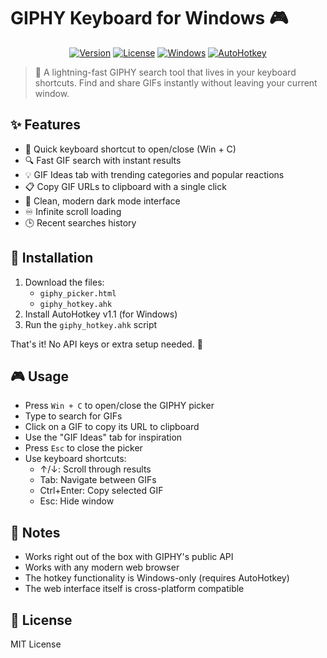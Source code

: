 # GIPHY Keyboard for Windows 🎮

<div align="center">

[![Version](https://img.shields.io/badge/version-1.0.1-blue.svg)](https://github.com/JWCow/GIPHYKEYBOARD-for-Windows/releases)
[![License](https://img.shields.io/badge/license-MIT-green.svg)](LICENSE)
[![Windows](https://img.shields.io/badge/platform-Windows-lightgrey.svg)](https://github.com/JWCow/GIPHYKEYBOARD-for-Windows)
[![AutoHotkey](https://img.shields.io/badge/AutoHotkey-1.1-red.svg)](https://www.autohotkey.com/)

</div>

> 🚀 A lightning-fast GIPHY search tool that lives in your keyboard shortcuts. Find and share GIFs instantly without leaving your current window.

## ✨ Features

* 🎯 Quick keyboard shortcut to open/close (Win + C)
* 🔍 Fast GIF search with instant results
* 💡 GIF Ideas tab with trending categories and popular reactions
* 📋 Copy GIF URLs to clipboard with a single click
* 🌙 Clean, modern dark mode interface
* ♾️ Infinite scroll loading
* 🕒 Recent searches history

## 🚀 Installation

1. Download the files:
   * `giphy_picker.html`
   * `giphy_hotkey.ahk`
2. Install AutoHotkey v1.1 (for Windows)
3. Run the `giphy_hotkey.ahk` script

That's it! No API keys or extra setup needed. 🎉

## 🎮 Usage

* Press `Win + C` to open/close the GIPHY picker
* Type to search for GIFs
* Click on a GIF to copy its URL to clipboard
* Use the "GIF Ideas" tab for inspiration
* Press `Esc` to close the picker
* Use keyboard shortcuts:
  * ↑/↓: Scroll through results
  * Tab: Navigate between GIFs
  * Ctrl+Enter: Copy selected GIF
  * Esc: Hide window

## 📝 Notes

* Works right out of the box with GIPHY's public API
* Works with any modern web browser
* The hotkey functionality is Windows-only (requires AutoHotkey)
* The web interface itself is cross-platform compatible

## 📜 License

MIT License 
